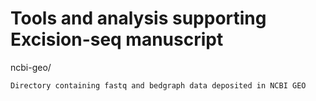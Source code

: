 Tools and analysis supporting Excision-seq manuscript
=====================================================

ncbi-geo/

    Directory containing fastq and bedgraph data deposited in NCBI GEO
